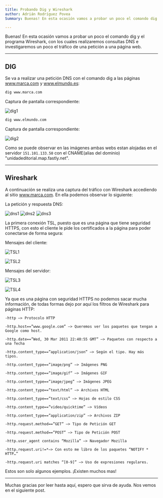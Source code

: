 ```yaml
---
title: Probando Dig y Wireshark
author: Adrián Rodríguez Povea
Summary: Buenas! En esta ocasión vamos a probar un poco el comando dig y el programa Wireshark, con los cuales realizaremos consultas DNS e investigaremos un poco el tráfico de una petición a una página web.

---
```


Buenas! En esta ocasión vamos a probar un poco el comando dig y el programa Wireshark, con los cuales realizaremos consultas DNS e investigaremos un poco el tráfico de una petición a una página web.

***

## DIG    
Se va a realizar una petición DNS con el comando dig a las páginas www.marca.com y www.elmundo.es:

```bash
dig www.marca.com
```
Captura de pantalla correspondiente:    

![dig1]({{static}}/images/DigyWireshark/digmarca.png) 

```bash
dig www.elmundo.com
```
Captura de pantalla correspondiente:    

![dig2]({{static}}/images/DigyWireshark/digelmundo.png)     

Como se puede observar en las imágenes ambas webs estan alojadas en el servidor `151.101.133.50` con el CNAME(alias del dominio) "unidadeditorial.map.fastly.net".    

***

## Wireshark

A continuación se realiza una captura del tráfico con Wireshark accediendo al sitio www.marca.com.
En ella podemos observar lo siguiente:

La petición y respuesta DNS:

![dns1]({{static}}/images/DigyWireshark/capturadnsmarca1.png)
![dns2]({{static}}/images/DigyWireshark/capturadns2.png)
![dns3]({{static}}/images/DigyWireshark/capturadns3.png)

La primera conexión TSL, puesto que es una página que tiene seguridad HTTPS, con esto el cliente le pide los certificados a la página para poder conectarse de forma segura:    

Mensajes del cliente:    

![TSL1]({{static}}/images/DigyWireshark/clienthellow1.png)

![TSL2]({{static}}/images/DigyWireshark/clienthellow2.png)

Mensajes del servidor:    

![TSL3]({{static}}/images/DigyWireshark/serverhellow.png)

![TSL4]({{static}}/images/DigyWireshark/serverhellow2.png)

Ya que es una página con seguridad HTTPS no podemos sacar mucha información, de todas formas dejo por aquí los filtros de Wireshark para páginas HTTP:   

	-http —> Protocolo HTTP

	-http.host==”www.google.com” —> Queremos ver los paquetes que tengan a Google como host.

	-http.date==”Wed, 30 Mar 2011 22:40:55 GMT” —> Paquetes con respecto a una fecha

	-http.content_type==”application/json” —> Según el tipo. Hay más tipos.

	-http.content_type==”image/png” —> Imágenes PNG

	-http.content_type==”image/gif” —> Imágenes GIF

	-http.content_type==”image/jpeg” —> Imágenes JPEG

	-http.content_type==”text/html” —> Archivos HTML

	-http.content_type==”text/css” —> Hojas de estilo CSS

	-http.content_type==”video/quicktime” —> Vídeos

	-http.content_type==”application/zip” —> Archivos ZIP

	-http.request.method==”GET” —> Tipo de Petición GET

	-http.request.method==”POST” —> Tipo de Petición POST

	-http.user_agent contains “Mozilla” —> Navegador Mozilla

	-http.request.uri!=*—> Con esto me libro de los paquetes “NOTIFY * HTTP…”

	-http.request.uri matches “[0-9]” —> Uso de expresiones regulares.

Estos son solo algunos ejemplos. ¡Existen muchos mas!    

***

Muchas gracias por leer hasta aquí, espero que sirva de ayuda. Nos vemos en el siguiente post.